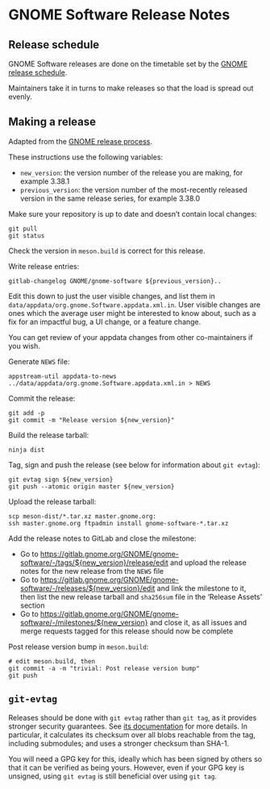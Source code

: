 GNOME Software Release Notes
===

Release schedule
---

GNOME Software releases are done on the timetable set by the [GNOME release schedule](https://wiki.gnome.org/Schedule).

Maintainers take it in turns to make releases so that the load is spread out evenly.

Making a release
---

Adapted from the [GNOME release process](https://wiki.gnome.org/MaintainersCorner/Releasing).

These instructions use the following variables:
 - `new_version`: the version number of the release you are making, for example 3.38.1
 - `previous_version`: the version number of the most-recently released version in the same release series, for example 3.38.0

Make sure your repository is up to date and doesn’t contain local changes:
```
git pull
git status
```

Check the version in `meson.build` is correct for this release.

Write release entries:
```
gitlab-changelog GNOME/gnome-software ${previous_version}..
```

Edit this down to just the user visible changes, and list them in
`data/appdata/org.gnome.Software.appdata.xml.in`. User visible changes are ones
which the average user might be interested to know about, such as a fix for an
impactful bug, a UI change, or a feature change.

You can get review of your appdata changes from other co-maintainers if you wish.

Generate `NEWS` file:
```
appstream-util appdata-to-news ../data/appdata/org.gnome.Software.appdata.xml.in > NEWS
```

Commit the release:
```
git add -p
git commit -m "Release version ${new_version}"
```

Build the release tarball:
```
ninja dist
```

Tag, sign and push the release (see below for information about `git evtag`):
```
git evtag sign ${new_version}
git push --atomic origin master ${new_version}
```

Upload the release tarball:
```
scp meson-dist/*.tar.xz master.gnome.org:
ssh master.gnome.org ftpadmin install gnome-software-*.tar.xz
```

Add the release notes to GitLab and close the milestone:
 - Go to https://gitlab.gnome.org/GNOME/gnome-software/-/tags/${new_version}/release/edit
   and upload the release notes for the new release from the `NEWS` file
 - Go to https://gitlab.gnome.org/GNOME/gnome-software/-/releases/${new_version}/edit
   and link the milestone to it, then list the new release tarball and
   `sha256sum` file in the ‘Release Assets’ section
 - Go to https://gitlab.gnome.org/GNOME/gnome-software/-/milestones/${new_version}
   and close it, as all issues and merge requests tagged for this release should
   now be complete

Post release version bump in `meson.build`:
```
# edit meson.build, then
git commit -a -m "trivial: Post release version bump"
git push
```

`git-evtag`
---

Releases should be done with `git evtag` rather than `git tag`, as it provides
stronger security guarantees. See
[its documentation](https://github.com/cgwalters/git-evtag) for more details.
In particular, it calculates its checksum over all blobs reachable from the tag,
including submodules; and uses a stronger checksum than SHA-1.

You will need a GPG key for this, ideally which has been signed by others so
that it can be verified as being yours. However, even if your GPG key is
unsigned, using `git evtag` is still beneficial over using `git tag`.
